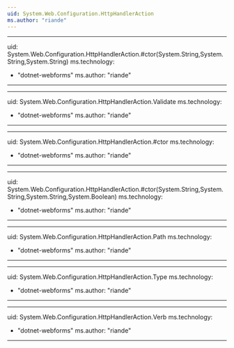 ```yaml
---
uid: System.Web.Configuration.HttpHandlerAction
ms.author: "riande"
---
```


---
uid: System.Web.Configuration.HttpHandlerAction.#ctor(System.String,System.String,System.String)
ms.technology: 
  - "dotnet-webforms"
ms.author: "riande"
---

---
uid: System.Web.Configuration.HttpHandlerAction.Validate
ms.technology: 
  - "dotnet-webforms"
ms.author: "riande"
---

---
uid: System.Web.Configuration.HttpHandlerAction.#ctor
ms.technology: 
  - "dotnet-webforms"
ms.author: "riande"
---

---
uid: System.Web.Configuration.HttpHandlerAction.#ctor(System.String,System.String,System.String,System.Boolean)
ms.technology: 
  - "dotnet-webforms"
ms.author: "riande"
---

---
uid: System.Web.Configuration.HttpHandlerAction.Path
ms.technology: 
  - "dotnet-webforms"
ms.author: "riande"
---

---
uid: System.Web.Configuration.HttpHandlerAction.Type
ms.technology: 
  - "dotnet-webforms"
ms.author: "riande"
---

---
uid: System.Web.Configuration.HttpHandlerAction.Verb
ms.technology: 
  - "dotnet-webforms"
ms.author: "riande"
---
